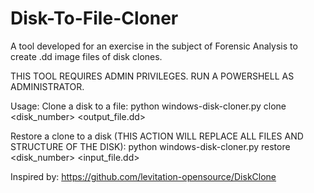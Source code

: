 # Disk-To-File-Cloner
A tool developed for an exercise in the subject of Forensic Analysis to create .dd image files of disk clones.

THIS TOOL REQUIRES ADMIN PRIVILEGES. RUN A POWERSHELL AS ADMINISTRATOR.

Usage:
Clone a disk to a file:
python windows-disk-cloner.py clone <disk_number> <output_file.dd>

Restore a clone to a disk (THIS ACTION WILL REPLACE ALL FILES AND STRUCTURE OF THE DISK):
python windows-disk-cloner.py restore <disk_number> <input_file.dd>

Inspired by: https://github.com/levitation-opensource/DiskClone
